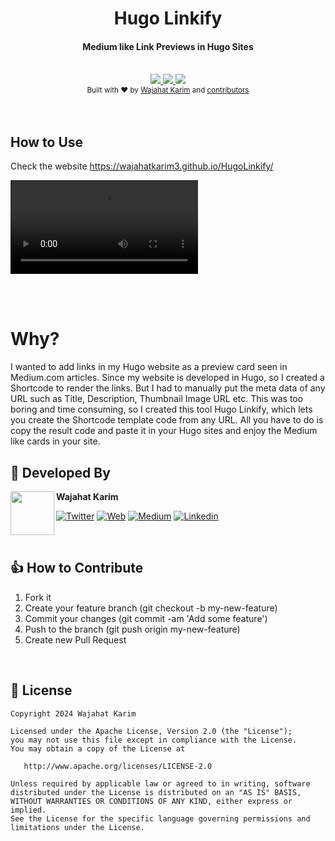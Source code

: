 <h1 align="center">Hugo Linkify</h1>
<h4 align="center">Medium like Link Previews in Hugo Sites</h4>
<br/>


<div align="center">
    <!-- PRs Welcome -->
    <a href="">
        <img src="https://img.shields.io/badge/PRs-welcome-brightgreen.svg"/>
    </a>
    <!-- Say Thanks! -->
    <a href="https://saythanks.io/to/wajahatkarim3">
        <img src="https://img.shields.io/badge/Say%20Thanks-!-1EAEDB.svg"/>
    </a>
    <a href="https://www.paypal.me/WajahatKarim/5">
        <img src="https://img.shields.io/badge/$-donate-ff69b4.svg?maxAge=2592000&amp;style=flat">
    </a>
</div>

<div align="center">
  <sub>Built with ❤︎ by
  <a href="https://twitter.com/WajahatKarim">Wajahat Karim</a> and
  <a href="https://github.com/wajahatkarim3/HugoLinkify/graphs/contributors">
    contributors
  </a>
</div>
<br/>
<br/>

## How to Use
Check the website https://wajahatkarim3.github.io/HugoLinkify/

![](https://user-images.githubusercontent.com/8867121/154115910-8e2d2661-97c0-4b5a-b27e-76857533afe6.mp4)

<br/>
<br/>

# Why?

I wanted to add links in my Hugo website as a preview card seen in Medium.com articles. Since my website is developed in Hugo, so I created a Shortcode to render the links. But I had to manually put the meta data of any URL such as Title, Description, Thumbnail Image URL etc. This was too boring and time consuming, so I created this tool Hugo Linkify, which lets you create the Shortcode template code from any URL. All you have to do is copy the result code and paste it in your Hugo sites and enjoy the Medium like cards in your site.


## 👨 Developed By

<a href="https://twitter.com/WajahatKarim" target="_blank">
  <img src="https://avatars1.githubusercontent.com/u/8867121?s=460&v=4" width="70" align="left">
</a>

**Wajahat Karim**

[![Twitter](https://img.shields.io/badge/-twitter-grey?logo=twitter)](https://twitter.com/WajahatKarim)
[![Web](https://img.shields.io/badge/-web-grey?logo=appveyor)](https://wajahatkarim.com/)
[![Medium](https://img.shields.io/badge/-medium-grey?logo=medium)](https://medium.com/@wajahatkarim3)
[![Linkedin](https://img.shields.io/badge/-linkedin-grey?logo=linkedin)](https://www.linkedin.com/in/wajahatkarim/)

<br/>

## 👍 How to Contribute
1. Fork it
2. Create your feature branch (git checkout -b my-new-feature)
3. Commit your changes (git commit -am 'Add some feature')
4. Push to the branch (git push origin my-new-feature)
5. Create new Pull Request

<br/>

## 📃 License

    Copyright 2024 Wajahat Karim

    Licensed under the Apache License, Version 2.0 (the "License");
    you may not use this file except in compliance with the License.
    You may obtain a copy of the License at

       http://www.apache.org/licenses/LICENSE-2.0

    Unless required by applicable law or agreed to in writing, software
    distributed under the License is distributed on an "AS IS" BASIS,
    WITHOUT WARRANTIES OR CONDITIONS OF ANY KIND, either express or implied.
    See the License for the specific language governing permissions and
    limitations under the License.
